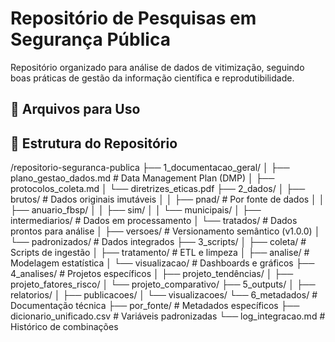 # Repositório de Pesquisas em Segurança Pública

Repositório organizado para análise de dados de vitimização, seguindo boas práticas de gestão da informação científica e reprodutibilidade.

## 📂 Arquivos para Uso



## 📂 Estrutura do Repositório

/repositorio-seguranca-publica
├── 1_documentacao_geral/
│ ├── plano_gestao_dados.md # Data Management Plan (DMP)
│ ├── protocolos_coleta.md
│ └── diretrizes_eticas.pdf
├── 2_dados/
│ ├── brutos/ # Dados originais imutáveis
│ │ ├── pnad/ # Por fonte de dados
│ │ ├── anuario_fbsp/
│ │ ├── sim/
│ │ └── municipais/
│ ├── intermediarios/ # Dados em processamento
│ └── tratados/ # Dados prontos para análise
│ ├── versoes/ # Versionamento semântico (v1.0.0)
│ └── padronizados/ # Dados integrados
├── 3_scripts/
│ ├── coleta/ # Scripts de ingestão
│ ├── tratamento/ # ETL e limpeza
│ ├── analise/ # Modelagem estatística
│ └── visualizacao/ # Dashboards e gráficos
├── 4_analises/ # Projetos específicos
│ ├── projeto_tendências/
│ ├── projeto_fatores_risco/
│ └── projeto_comparativo/
├── 5_outputs/
│ ├── relatorios/
│ ├── publicacoes/
│ └── visualizacoes/
└── 6_metadados/ # Documentação técnica
├── por_fonte/ # Metadados específicos
├── dicionario_unificado.csv # Variáveis padronizadas
└── log_integracao.md # Histórico de combinações

